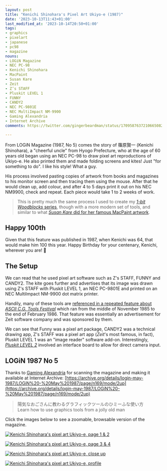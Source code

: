 ```yaml
---
layout: post
title: "Kenichi Shinohara's Pixel Art Ukiyo-e (1987)"
date: '2023-10-13T11:43+01:00'
last_modified_at: '2023-10-14T20:50+01:00'
tags:
- graphics
- pixelart
- japanese
- pc98
- magazine
nouns:
- LOGiN Magazine
- NEC PC-98
- Kenichi Shinohara
- MacPaint
- Susan Kare
- Zeit
- Z’s STAFF
- Pluskit LEVEL 1
- FUNNY
- CANDY2
- NEC PC-9801E
- NEC MultiImpact NM-9900
- Gaming Alexandria
- Internet Archive
comments: https://twitter.com/gingerbeardman/status/1709587637210665082

---
```


From LOGiN Magazine (1987, No 5) comes the story of 篠原賢一 (Kenichi Shinohara), a "cheerful uncle" from Hyogo Prefecture, who at the age of 60 years old began using an NEC PC-98 to draw pixel art reproductions of Ukiyo-e. He also printed them and made folding screens and kites! Just "for something to do". I like his style! What a guy.

His process involved pasting copies of artwork from books and magazines to his monitor screen and then tracing them using the mouse. After that he would clean up, add colour, and after 4 to 5 days print it out on his NEC NM9900, check and repeat. Each piece would take 1 to 2 weeks of work.

> This is pretty much the same process I used to create my [*1-bit Woodblocks* series](/tag/1bitwoodblocks/), though with a more modern set of tools, and similar to what [*Susan Kare* did for her famous MacPaint artwork](https://www.folklore.org/StoryView.py?project=Macintosh&story=MacPaint_Gallery.txt).

## Happy 100th

Given that this feature was published in 1987, when Kenichi was 64, that would make him 100 this year. Happy Birthday for your centenary, Kenichi, wherever you are! 🎂

## The Setup

We can read that he used pixel art software such as Z's STAFF, FUNNY and CANDY2. The kite goes further and advertises that its image was drawn using Z's STAFF with Pluskit LEVEL 1, an NEC PC-9801E and printed on an NEC MultiImpact NM-9900 dot matrix printer. 

Handily, many of these tools are [referenced in a repeated feature about *ASCII C.G. Tools Festival*](https://archive.org/details/login-march-1986/LOGiN%20-%20March%201986/page/n103/mode/1up) which ran from the middle of November 1985 to the end of February 1986. That feature was essentially an advertisement for Zeit software company and was sponsored by them. 

We can see that Funny was a pixel art package, CANDY2 was a technical drawing app, Z's STAFF was a pixel art app (*Zeit*'s most famous, in fact), Pluskit LEVEL 1 was an "image reader" software add-on. Interestingly, [*Pluskit LEVEL 2*](https://archive.org/details/logi-n-october-1986-raw-scans/LOGiN%20-%20October%201986/page/n458/mode/1up) involved an interface board to allow for direct camera input.

## LOGiN 1987 No 5

Thanks to [Gaming Alexandria](https://www.gamingalexandria.com/wp/magazines/) for scanning the magazine and making it available at Internet Archive: [https://archive.org/details/login-may-1987/LOGiN%20-%20May%201987/page/n169/mode/2up](https://archive.org/details/login-may-1987/LOGiN%20-%20May%201987/page/n169/mode/2up)

> 陽気なおごさんに教わるグラフィックツールのひミーふな使い方  
> Learn how to use graphics tools from a jolly old man

Click the images below to see a zoomable, browsable version of the magazine.

[![Kenichi Shinohara's pixel art Ukiyo-e, page 1 & 2](https://cdn.gingerbeardman.com/images/posts/kenichi-shinohara-pixel-art-ukiyoe-1.jpg)](https://archive.org/details/login-may-1987/LOGiN%20-%20May%201987/page/n169/mode/2up)

[![Kenichi Shinohara's pixel art Ukiyo-e, page 3 & 4](https://cdn.gingerbeardman.com/images/posts/kenichi-shinohara-pixel-art-ukiyoe-2.jpg)](https://archive.org/details/login-may-1987/LOGiN%20-%20May%201987/page/n171/mode/2up)

[![Kenichi Shinohara's pixel art Ukiyo-e, close up](https://cdn.gingerbeardman.com/images/posts/kenichi-shinohara-pixel-art-ukiyoe-3.jpg)](https://archive.org/details/login-may-1987/LOGiN%20-%20May%201987/page/n171/mode/2up)

[![Kenichi Shinohara's pixel art Ukiyo-e, profile](https://cdn.gingerbeardman.com/images/posts/kenichi-shinohara-pixel-art-ukiyoe-4.jpg)](https://archive.org/details/login-may-1987/LOGiN%20-%20May%201987/page/n171/mode/2up)
